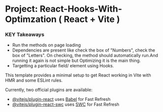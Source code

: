 # Project: React-Hooks-With-Optimzation ( React + Vite )

### KEY Takeaways

- Run the methods on page loading
- Dependencies are present like check the box of "Numbers", check the box of "Letters". On checking, the method should automatically run.And running it again is not simple but Optimizing it is the main thing.
- Targetting a particular field/ element using Hooks.


This template provides a minimal setup to get React working in Vite with HMR and some ESLint rules.

Currently, two official plugins are available:

- [@vitejs/plugin-react](https://github.com/vitejs/vite-plugin-react/blob/main/packages/plugin-react/README.md) uses [Babel](https://babeljs.io/) for Fast Refresh
- [@vitejs/plugin-react-swc](https://github.com/vitejs/vite-plugin-react-swc) uses [SWC](https://swc.rs/) for Fast Refresh



